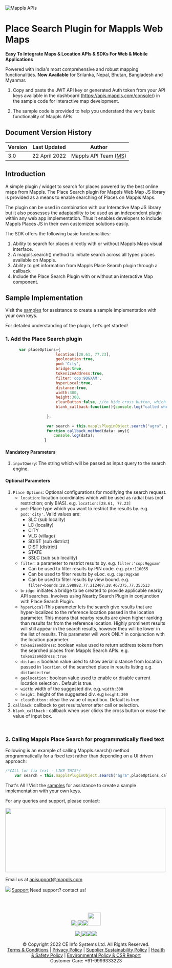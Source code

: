 ![Mappls APIs](https://about.mappls.com/images/mappls-b-logo.svg)


# Place Search Plugin for Mappls Web Maps

**Easy To Integrate Maps & Location APIs & SDKs For Web & Mobile Applications**

Powered with India's most comprehensive and robust mapping functionalities.
**Now Available**  for Srilanka, Nepal, Bhutan, Bangladesh and Myanmar.

1. Copy and paste the JWT API key or generated Auth token from your API keys available in the dashboard (https://apis.mappls.com/console/) in the sample code for interactive map development. 

2. The sample code is provided to help you understand the very basic functionality of Mappls APIs. 
## Document Version History



| Version | Last Updated | Author |
| ---- | ---- | ---- |
| 3.0 | 22 April 2022 | Mappls API Team ([MS](https://github.com/mamtasharma117)) |


## Introduction

A simple plugin / widget to search for places powered by the best online maps from Mappls. The Place Search plugin for Mappls Web Map JS library is provided as a means to enable searching of Places on Mappls Maps. 

The plugin can be used in combination with our Interactive Map JS library but it also possesses the adaptability to be used as an independent plugin within any web app implementation. Thus it enables developers to include Mappls Places JS in their own customized solutions easily.

The SDK offers the following basic functionalities: 
1. Ability to search for places directly with or without Mappls Maps visual interface.
2. A mappls.search() method to initiate search across all types places available on Mappls.
3. Ability to get information from Mappls Place Search plugin through a callback
4. Include the Place Search Plugin with or without an interactive Map component.


## Sample Implementation


Visit the [samples](https://about.mappls.com/api/web-sdk/vector-plugin-example/Placesearch/mappls-placesearch-plugin) for assistance to create a sample implementation with your own keys. 

For detailed understanding of the plugin, Let’s get started!



### 1. Add the Place Search plugin

```js
      var placeOptions={
                      location:[28.61, 77.23],
                      geolocation:true,
                      pod:'City',
                      bridge:true,
                      tokenizeAddress:true,
                      filter:'cop:9QGXAM',
                      hyperLocal:true,
                      distance:true,
                      width:300,
                      height:300,
                      clearButton:false, //to hide cross button, which is right side of search input
                      blank_callback:function(){console.log("called when click on cross button or input value become blank");}
                      
                  };
      
                  var search = this.mapplsPluginObject.search("agra", placeOptions,callback_method );
                  function callback_method(data: any){
                     console.log(data);
                 }
```

#### Mandatory Parameters
1. `inputQuery`: The string which will be passed as input query to the search engine.

#### Optional Parameters
1. `Place Options`: Optional configurations for modifying the search request.
    - `location`: location coordinates which will be used as radial bias (not restriction; only BIAS). e.g. `location:[28.61, 77.23]`
    - `pod`: Place type which you want to restrict the results by. e.g. `pod:'city'`. Valid values are: 
        - SLC (sub locality)
        - LC (locality)
        - CITY
        - VLG (village)
        - SDIST (sub district)
        - DIST (district)
        - STATE
        - SSLC (sub sub locality)
    - `filter`: a parameter to restrict results by. e.g. `filter:'cop:9qgxam'`
        - Can be used to filter results by PIN code. e.g. `pin:110055`
        - Can be used to filter results by eLoc. e.g. `cop:9qgxam`
        - Can be used to filter results by view bound. e.g. `filter=bounds:28.598882,77.212407;28.467375,77.353513`
    - `bridge`: initiates a bridge to be created to provide applicable nearby API searches. Involves using Nearby Search Plugin in conjunction with Place Search Plugin.
    - `hyperLocal`:This parameter lets the search give results that are hyper-localized to the reference location passed in the location parameter. This means that nearby                          results are given higher ranking than results far from the reference location. Highly prominent results will still appear in the search results, however theu                    will be lower in the list of results. This parameter will work ONLY in conjunction with the location parameter.
    - `tokenizeAddress`: boolean value used to return address tokens from the searched places from Mappls Search APIs. e.g. `tokenizeAddress:true`
    - `distance`: boolean value used to show aerial distance from location passed in `location`. of the searched place in results listing e.g. `distance:true`
    - `geolocation` : boolean value used to enable or disable current location selection . Default is true.
    - `width`: width of the suggested div. e.g. `width:300`
    - `height`: height of the suggested div. e.g `height:300`
    - `clearButton` : clear the value of input box. Default is true.
2. `callback`: callback to get results/error after call or selection.
3. `blank_callback` : callback when user clicks the cross button or erase the value of input box.

<br>

### 2. Calling Mappls Place Search for programmatically fixed text

Following is an example of calling Mappls.search() method programmatically for a fixed text rather than depending on a UI driven approach: 

```js
/*CALL for fix text - LIKE THIS*/
    var search = this.mapplsPluginObject.search("agra",placeOptions,callback);
```


That's All ! Visit the [samples](https://about.mappls.com/api/web-sdk/vector-plugin-example/Placesearch/mappls-placesearch-plugin) for assistance to create a sample implementation with your own keys. 


For any queries and support, please contact: 

<img src="https://cdn.mapmyindia.com/mappls_web/maps_widget_v2/images/mappls.svg?service=google_gsuite"  width="500" height="200" />

Email us at [apisupport@mappls.com](mailto:apisupport@mappls.com)


![](https://www.mapmyindia.com/api/img/icons/support.png)
[Support](https://www.mapmyindia.com/api/index.php#f_cont)
Need support? contact us!

<br></br>

[<p align="center"> <img src="https://www.mapmyindia.com/api/img/icons/stack-overflow.png"/> ](https://stackoverflow.com/questions/tagged/mapmyindia-api)[![](https://www.mapmyindia.com/api/img/icons/blog.png)](http://www.mapmyindia.com/blog/)[![](https://www.mapmyindia.com/api/img/icons/gethub.png)](https://github.com/MapmyIndia)[<img src="https://mmi-api-team.s3.ap-south-1.amazonaws.com/API-Team/npm-logo.one-third%5B1%5D.png" height="40"/> </p>](https://www.npmjs.com/org/mapmyindia) 



[<p align="center"> <img src="https://www.mapmyindia.com/june-newsletter/icon4.png"/> ](https://www.facebook.com/MapmyIndia)[![](https://www.mapmyindia.com/june-newsletter/icon2.png)](https://twitter.com/MapmyIndia)[![](https://www.mapmyindia.com/newsletter/2017/aug/llinkedin.png)](https://www.linkedin.com/company/mapmyindia)[![](https://www.mapmyindia.com/june-newsletter/icon3.png)](https://www.youtube.com/user/MapmyIndia/)




<div align="center">© Copyright 2022 CE Info Systems Ltd. All Rights Reserved.</div>

<div align="center"> <a href="https://www.mapmyindia.com/api/terms-&-conditions">Terms & Conditions</a> | <a href="https://www.mapmyindia.com/about/privacy-policy">Privacy Policy</a> | <a href="https://www.mapmyindia.com/pdf/mapmyIndia-sustainability-policy-healt-labour-rules-supplir-sustainability.pdf">Supplier Sustainability Policy</a> | <a href="https://www.mapmyindia.com/pdf/Health-Safety-Management.pdf">Health & Safety Policy</a> | <a href="https://www.mapmyindia.com/pdf/Environment-Sustainability-Policy-CSR-Report.pdf">Environmental Policy & CSR Report</a>

<div align="center">Customer Care: +91-9999333223</div>

